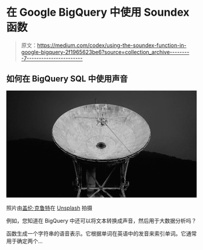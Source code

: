 # 在 Google BigQuery 中使用 Soundex 函数

> 原文：<https://medium.com/codex/using-the-soundex-function-in-google-bigquery-2f1965623be6?source=collection_archive---------7----------------------->

## 如何在 BigQuery SQL 中使用声音

![](img/f545545091a5d550a82684d5071055d1.png)

照片由[盖伦·克鲁特](https://unsplash.com/@galen_crout?utm_source=unsplash&utm_medium=referral&utm_content=creditCopyText)在 [Unsplash](https://unsplash.com/s/photos/telescope?utm_source=unsplash&utm_medium=referral&utm_content=creditCopyText) 拍摄

例如，您知道在 BigQuery 中还可以将文本转换成声音，然后用于大数据分析吗？

函数生成一个字符串的语音表示。它根据单词在英语中的发音来索引单词。它通常用于确定两个…